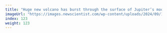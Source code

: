 ```yaml
---
title: "Huge new volcano has burst through the surface of Jupiter’s moon Io"
imageUrl: "https://images.newscientist.com/wp-content/uploads/2024/09/11090835/SEI_220936645.jpg?width=788"
index: 123
weight: 123
---
```

